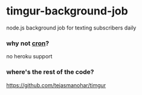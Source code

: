 # timgur-background-job

node.js background job for texting subscribers daily


### why not [cron](http://linux.die.net/man/8/cron)?

no heroku support


### where's the rest of the code?

https://github.com/tejasmanohar/timgur
